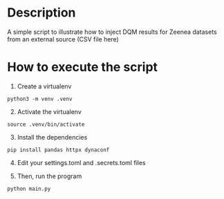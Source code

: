 Description
===========

A simple script to illustrate how to inject DQM results for Zeenea datasets from an external source (CSV file here)


How to execute the script
=========================

1. Create a virtualenv

```python3 -m venv .venv```

2. Activate the virtualenv

```source .venv/bin/activate```

3. Install the dependencies

```pip install pandas httpx dynaconf```

4. Edit your settings.toml and .secrets.toml files

5. Then, run the program

```python main.py```